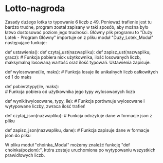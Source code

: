 # Lotto-nagroda
Zasady dużego lotka to typowanie 6 liczb z 49. Ponieważ trafienie jest tu bardzo trudne, program został zapisany w taki sposób, aby można było łatwo dostosować poziom jego trudności.
Główny plik programu to "Duży Lotek - Program Główny" importuje on z pliku moduł "Duży_Lotek_Moduł" następujące funkcje:

def ustawienia():
def czytaj_ust(nazwapliku):
def zapisz_ust(nazwapliku, gracz):
    # Funkcja pobiera nick użytkownika, ilość losowanych liczb, maksymalną losowaną wartość oraz ilość typowań. Ustawienia zapisuje.
    
def wylosowane(ile, maks):
    # Funkcja losuje ile unikalnych liczb całkowitych od 1 do maks
    
def pobierztypy(ile, maks):    
    # Funkcja pobiera od użytkownika jego typy wylosowanych liczb
    
def wyniki(wylosowane, typy, ile):
    # Funkcja porównuje wylosowane i wytypowane liczby, zwraca ilość trafień
    
def czytaj_json(nazwapliku):
    # Funkcja odczytuje dane w formacje json z pliku
    
def zapisz_json(nazwapliku, dane):
    # Funkcja zapisuje dane w formacje json do pliku
    
W pliku moduł "choinka_Modul" możemy znaleźć funkcję "def choinka(poziom):", która zostaje uruchomiona po wytypowaniu wszystkich prawidłowych liczb.
